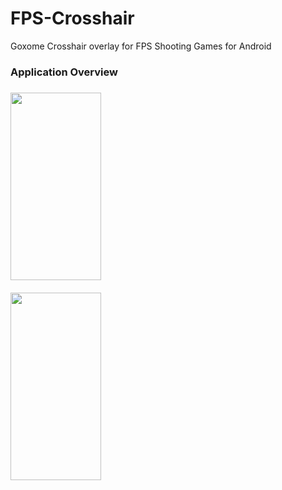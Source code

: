 # FPS-Crosshair
Goxome Crosshair overlay for FPS Shooting Games for Android


### Application Overview 

##### 

<img src="https://user-images.githubusercontent.com/56850970/119536618-e8a0b880-bda6-11eb-8528-0beefed2c2e5.png" width="145" height="300">


#### 
   
<img src="https://user-images.githubusercontent.com/56850970/119537907-2b16c500-bda8-11eb-9a7f-b27ecbab7bce.png" width="145" height="300">
